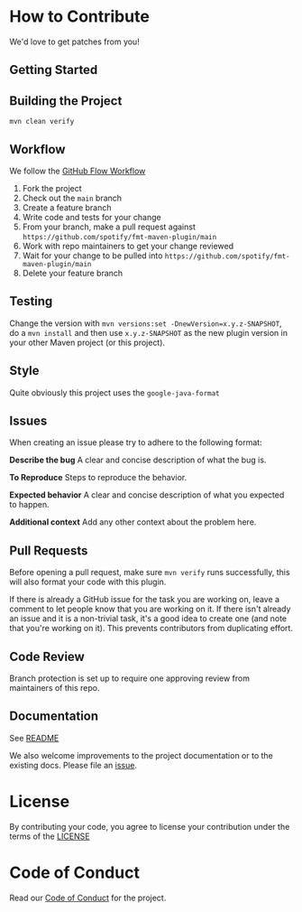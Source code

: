 # How to Contribute

We'd love to get patches from you!

## Getting Started

## Building the Project

`mvn clean verify`

## Workflow

We follow the [GitHub Flow Workflow](https://guides.github.com/introduction/flow/)

1.  Fork the project 
1.  Check out the `main` branch 
1.  Create a feature branch
1.  Write code and tests for your change 
1.  From your branch, make a pull request against `https://github.com/spotify/fmt-maven-plugin/main` 
1.  Work with repo maintainers to get your change reviewed 
1.  Wait for your change to be pulled into `https://github.com/spotify/fmt-maven-plugin/main`
1.  Delete your feature branch

## Testing

Change the version with `mvn versions:set -DnewVersion=x.y.z-SNAPSHOT`, do a `mvn install` and then use `x.y.z-SNAPSHOT` as the new plugin version in your other Maven project (or this project).

## Style

Quite obviously this project uses the `google-java-format`

## Issues

When creating an issue please try to adhere to the following format:

**Describe the bug**
A clear and concise description of what the bug is.

**To Reproduce**
Steps to reproduce the behavior.

**Expected behavior**
A clear and concise description of what you expected to happen.

**Additional context**
Add any other context about the problem here.


## Pull Requests

Before opening a pull request, make sure `mvn verify`  runs successfully, this will also format your code with this plugin.

If there is already a GitHub issue for the task you are working on, leave a comment to let people know that you are working on it. If there isn't already an issue and it is a non-trivial task, it's a good idea to create one (and note that you're working on it). This prevents contributors from duplicating effort.

## Code Review

Branch protection is set up to require one approving review from maintainers of this repo. 

## Documentation

See [README](README.md)

We also welcome improvements to the project documentation or to the existing
docs. Please file an [issue](https://github.com/spotify/fmt-maven-plugin/issues/New).

# License 

By contributing your code, you agree to license your contribution under the 
terms of the [LICENSE](https://$LINKTOLICENSEFILE)

# Code of Conduct

Read our [Code of Conduct](CODE_OF_CONDUCT.md) for the project.
